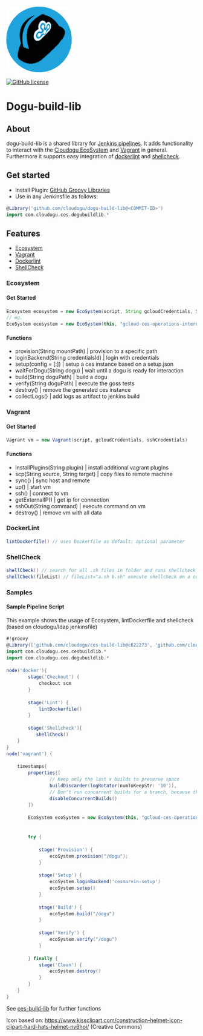 ![logo](resources/images/icon.png)

[![GitHub license](https://img.shields.io/github/license/cloudogu/dogu-build-lib.svg)](https://github.com/cloudogu/dogu-build-lib/blob/master/LICENSE)


# Dogu-build-lib

## About
dogu-build-lib is a shared library for [Jenkins pipelines](https://jenkins.io/doc/book/pipeline/). It adds functionality to interact with the [Cloudogu EcoSystem](https://github.com/cloudogu/ecosystem) and [Vagrant](https://www.vagrantup.com/) in general. Furthermore it supports easy integration of [dockerlint](https://github.com/projectatomic/dockerfile_lint) and [shellcheck](https://github.com/koalaman/shellcheck).

## Get started

- Install Plugin: [GitHub Groovy Libraries](https://wiki.jenkins.io/display/JENKINS/Pipeline+GitHub+Library+Plugin)
- Use in any Jenkinsfile as follows:
```groovy
@Library('github.com/cloudogu/dogu-build-lib@<COMMIT-ID>')
import com.cloudogu.ces.dogubuildlib.*
```



## Features
- [Ecosystem](#Ecosystem)
- [Vagrant](#Vagrant)
- [Dockerlint](#DockerLint)
- [ShellCheck](#ShellCheck)
### Ecosystem
#### Get Started
```groovy
Ecosystem ecosystem = new EcoSystem(script, String gcloudCredentials, String sshCredentials)
// eg.
EcoSystem ecosystem = new EcoSystem(this, "gcloud-ces-operations-internal-packer", "jenkins-gcloud-ces-operations-internal")
```
#### Functions
- provision(String mountPath) | provision to a specific path 
- loginBackend(String credentialsId)  | login with credentials
- setup(config = [:]) | setup a ces instance based on a setup.json
- waitForDogu(String dogu) | wait until a dogu is ready for interaction
- build(String doguPath) | build a dogu 
- verify(String doguPath) | execute the goss tests
- destroy() | remove the generated ces instance
- collectLogs() | add logs as artifact to jenkins build


### Vagrant
#### Get Started

```groovy
Vagrant vm = new Vagrant(script, gcloudCredentials, sshCredentials)
```


#### Functions
- installPlugins(String plugin) | install additional vagrant plugins
- scp(String source, String target) | copy files to remote machine
- sync() | sync host and remote
- up() | start vm 
- ssh() | connect to vm
- getExternalIP() | get ip for connection
- sshOut(String command) | execute command on vm
- destroy() | remove vm with all data

### DockerLint

```groovy
lintDockerfile() // uses Dockerfile as default; optional parameter
```

### ShellCheck
```groovy
shellCheck() // search for all .sh files in folder and runs shellcheck
shellCheck(fileList) // fileList="a.sh b.sh" execute shellcheck on a custom list
```


### Samples

#### Sample Pipeline Script

This example shows the usage of Ecosystem, lintDockerfile and shellcheck (based on cloudogu/ldap jenkinsfile)

```groovy
#!groovy
@Library(['github.com/cloudogu/ces-build-lib@c622273', 'github.com/cloudogu/dogu-build-lib@f8cca7c9b101ed0bcdde8df556c13711d4cfd5a5'])
import com.cloudogu.ces.cesbuildlib.*
import com.cloudogu.ces.dogubuildlib.*

node('docker'){
        stage('Checkout') {
            checkout scm
        }

        stage('Lint') {
            lintDockerfile()
        }

        stage('Shellcheck'){
           shellCheck()
    }
}
node('vagrant') {

    timestamps{
        properties([
                // Keep only the last x builds to preserve space
                buildDiscarder(logRotator(numToKeepStr: '10')),
                // Don't run concurrent builds for a branch, because they use the same workspace directory
                disableConcurrentBuilds()
        ])

        EcoSystem ecoSystem = new EcoSystem(this, "gcloud-ces-operations-internal-packer", "jenkins-gcloud-ces-operations-internal")


        try {

            stage('Provision') {
                ecoSystem.provision("/dogu");
            }

            stage('Setup') {
                ecoSystem.loginBackend('cesmarvin-setup')
                ecoSystem.setup()
            }

            stage('Build') {
                ecoSystem.build("/dogu")
            }

            stage('Verify') {
                ecoSystem.verify("/dogu")
            }

        } finally {
            stage('Clean') {
                ecoSystem.destroy()
            }
        }
    }
}
```

See [ces-build-lib](https://github.com/cloudogu/ces-build-lib) for further functions


Icon based on: https://www.kissclipart.com/construction-helmet-icon-clipart-hard-hats-helmet-nv6hoi/ (Creative Commons)
